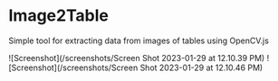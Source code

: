 # Image2Table
Simple tool for extracting data from images of tables using OpenCV.js

![Screenshot](/screenshots/Screen Shot 2023-01-29 at 12.10.39 PM)
![Screenshot](/screenshots/Screen Shot 2023-01-29 at 12.10.46 PM)
